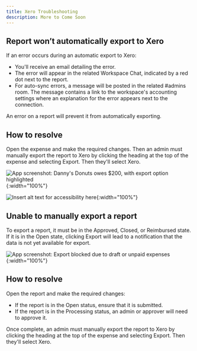 ```yaml
---
title: Xero Troubleshooting
description: More to Come Soon
---
```


## Report won’t automatically export to Xero

If an error occurs during an automatic export to Xero:

- You'll receive an email detailing the error. 
- The error will appear in the related Workspace Chat, indicated by a red dot next to the report. 
- For auto-sync errors, a message will be posted in the related #admins room. The message contains a link to the workspace's accounting settings where an explanation for the error appears next to the connection.

An error on a report will prevent it from automatically exporting. 

## How to resolve

Open the expense and make the required changes. Then an admin must manually export the report to Xero by clicking the heading at the top of the expense and selecting Export. Then they'll select Xero. 

![App screenshot: Danny's Donuts owes $200, with export option highlighted]({{site.url}}/assets/images/Xero_help_02.png){:width="100%"}

![Insert alt text for accessibility here]({{site.url}}/assets/images/Xero_help_03.png){:width="100%"}

## Unable to manually export a report

To export a report, it must be in the Approved, Closed, or Reimbursed state. If it is in the Open state, clicking Export will lead to a notification that the data is not yet available for export. 

![App screenshot: Export blocked due to draft or unpaid expenses]({{site.url}}/assets/images/Xero_help_04.png){:width="100%"}

## How to resolve

Open the report and make the required changes:

- If the report is in the Open status, ensure that it is submitted.
- If the report is in the Processing status, an admin or approver will need to approve it.

Once complete, an admin must manually export the report to Xero by clicking the heading at the top of the expense and selecting Export. Then they'll select Xero. 
